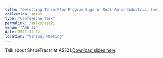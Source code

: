 ```yaml
---
title: "Detecting TensorFlow Program Bugs in Real-World Industrial Environment"
collection: talks
type: "Conferecne talk"
permalink: /talks/ase21
venue: "ASE 21"
date: 2021-12-22
location: "Virtual Meeting"
---
```


Talk about ShapeTracer at ASE21.[Download slides here](https://raw.githubusercontent.com/lujiefsi/lujiefsi.github.io/master/files/talks/ShapeTracer.pdf).
